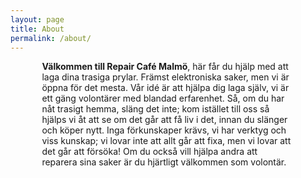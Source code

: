 ```yaml
---
layout: page
title: About
permalink: /about/
---
```


<style type="text/css">
  p {
    padding-left: 10%;
    padding-right: 10%;
  }
</style>

**Välkommen till Repair Café Malmö**, här får du hjälp med att laga dina trasiga prylar. Främst elektroniska saker, men vi är öppna för det mesta. 
Vår idé är att hjälpa dig laga själv, vi är ett gäng volontärer med blandad erfarenhet. Så, om du har nåt trasigt hemma, släng det inte; kom istället till oss så hjälps vi åt att se om det går att få liv i det, innan du slänger och köper nytt. Inga förkunskaper krävs, vi har verktyg och viss kunskap; vi lovar inte att allt går att fixa, men vi lovar att det går att försöka!
Om du också vill hjälpa andra att reparera sina saker är du hjärtligt välkommen som volontär. 
